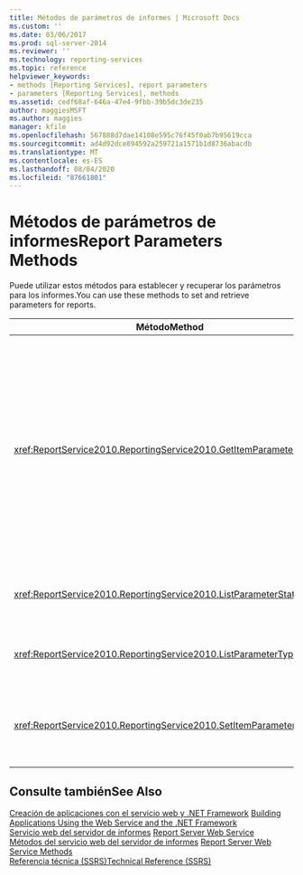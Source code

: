 ```yaml
---
title: Métodos de parámetros de informes | Microsoft Docs
ms.custom: ''
ms.date: 03/06/2017
ms.prod: sql-server-2014
ms.reviewer: ''
ms.technology: reporting-services
ms.topic: reference
helpviewer_keywords:
- methods [Reporting Services], report parameters
- parameters [Reporting Services], methods
ms.assetid: cedf68af-646a-47e4-9fbb-39b5dc3de235
author: maggiesMSFT
ms.author: maggies
manager: kfile
ms.openlocfilehash: 567888d7dae14108e595c76f45f0ab7b95619cca
ms.sourcegitcommit: ad4d92dce894592a259721a1571b1d8736abacdb
ms.translationtype: MT
ms.contentlocale: es-ES
ms.lasthandoff: 08/04/2020
ms.locfileid: "87661801"
---
```

# <a name="report-parameters-methods"></a><span data-ttu-id="8a9f8-102">Métodos de parámetros de informes</span><span class="sxs-lookup"><span data-stu-id="8a9f8-102">Report Parameters Methods</span></span>
  <span data-ttu-id="8a9f8-103">Puede utilizar estos métodos para establecer y recuperar los parámetros para los informes.</span><span class="sxs-lookup"><span data-stu-id="8a9f8-103">You can use these methods to set and retrieve parameters for reports.</span></span>  
  
|<span data-ttu-id="8a9f8-104">Método</span><span class="sxs-lookup"><span data-stu-id="8a9f8-104">Method</span></span>|<span data-ttu-id="8a9f8-105">Acción</span><span class="sxs-lookup"><span data-stu-id="8a9f8-105">Action</span></span>|  
|------------|------------|  
|<xref:ReportService2010.ReportingService2010.GetItemParameters%2A>|<span data-ttu-id="8a9f8-106">Devuelve las propiedades de parámetro para un elemento especificado.</span><span class="sxs-lookup"><span data-stu-id="8a9f8-106">Returns parameter properties for a specified item.</span></span> <span data-ttu-id="8a9f8-107">Este método también se puede utilizar para validar los valores de parámetro contra los parámetros para un elemento especificado.</span><span class="sxs-lookup"><span data-stu-id="8a9f8-107">This method can also be used to validate parameter values against parameters for a specified item.</span></span>|  
|<xref:ReportService2010.ReportingService2010.ListParameterStates%2A>|<span data-ttu-id="8a9f8-108">Devuelve una lista de estados de parámetro.</span><span class="sxs-lookup"><span data-stu-id="8a9f8-108">Returns a list of supported parameter states.</span></span>|  
|<xref:ReportService2010.ReportingService2010.ListParameterTypes%2A>|<span data-ttu-id="8a9f8-109">Devuelve una lista de tipos de parámetro.</span><span class="sxs-lookup"><span data-stu-id="8a9f8-109">Returns a list of supported parameter types.</span></span>|  
|<xref:ReportService2010.ReportingService2010.SetItemParameters%2A>|<span data-ttu-id="8a9f8-110">Establece las propiedades de parámetro para un elemento especificado.</span><span class="sxs-lookup"><span data-stu-id="8a9f8-110">Sets parameter properties for a specified item.</span></span>|  
  
## <a name="see-also"></a><span data-ttu-id="8a9f8-111">Consulte también</span><span class="sxs-lookup"><span data-stu-id="8a9f8-111">See Also</span></span>  
 <span data-ttu-id="8a9f8-112">[Creación de aplicaciones con el servicio web y .NET Framework](../net-framework/building-applications-using-the-web-service-and-the-net-framework.md) </span><span class="sxs-lookup"><span data-stu-id="8a9f8-112">[Building Applications Using the Web Service and the .NET Framework](../net-framework/building-applications-using-the-web-service-and-the-net-framework.md) </span></span>  
 <span data-ttu-id="8a9f8-113">[Servicio web del servidor de informes](../report-server-web-service.md) </span><span class="sxs-lookup"><span data-stu-id="8a9f8-113">[Report Server Web Service](../report-server-web-service.md) </span></span>  
 <span data-ttu-id="8a9f8-114">[Métodos del servicio web del servidor de informes](report-server-web-service-methods.md) </span><span class="sxs-lookup"><span data-stu-id="8a9f8-114">[Report Server Web Service Methods](report-server-web-service-methods.md) </span></span>  
 [<span data-ttu-id="8a9f8-115">Referencia técnica &#40;SSRS&#41;</span><span class="sxs-lookup"><span data-stu-id="8a9f8-115">Technical Reference &#40;SSRS&#41;</span></span>](../../technical-reference-ssrs.md)  
  
  
